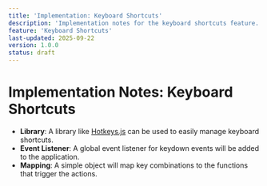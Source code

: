 ```yaml
---
title: 'Implementation: Keyboard Shortcuts'
description: 'Implementation notes for the keyboard shortcuts feature.'
feature: 'Keyboard Shortcuts'
last-updated: 2025-09-22
version: 1.0.0
status: draft
---
```


# Implementation Notes: Keyboard Shortcuts

- **Library**: A library like [Hotkeys.js](https://github.com/jaywcjlove/hotkeys) can be used to easily manage keyboard shortcuts.
- **Event Listener**: A global event listener for keydown events will be added to the application.
- **Mapping**: A simple object will map key combinations to the functions that trigger the actions.
